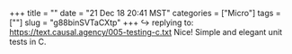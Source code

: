 +++
title = ""
date = "21 Dec 18 20:41 MST"
categories = ["Micro"]
tags = [""]
slug = "g88binSVTaCXtp"
+++
↪️ replying to: https://text.causal.agency/005-testing-c.txt
Nice! Simple and elegant unit tests in C. 
